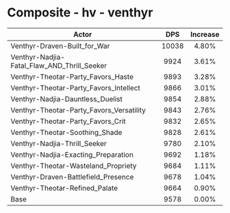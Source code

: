# Composite - hv - venthyr
| Actor | DPS | Increase |
|---|:---:|:---:|
|Venthyr-Draven-Built_for_War|10038|4.80%|
|Venthyr-Nadjia-Fatal_Flaw_AND_Thrill_Seeker|9924|3.61%|
|Venthyr-Theotar-Party_Favors_Haste|9893|3.28%|
|Venthyr-Theotar-Party_Favors_Intellect|9866|3.01%|
|Venthyr-Nadjia-Dauntless_Duelist|9854|2.88%|
|Venthyr-Theotar-Party_Favors_Versatility|9843|2.76%|
|Venthyr-Theotar-Party_Favors_Crit|9832|2.65%|
|Venthyr-Theotar-Soothing_Shade|9828|2.61%|
|Venthyr-Nadjia-Thrill_Seeker|9780|2.10%|
|Venthyr-Nadjia-Exacting_Preparation|9692|1.18%|
|Venthyr-Theotar-Wasteland_Propriety|9684|1.11%|
|Venthyr-Draven-Battlefield_Presence|9678|1.04%|
|Venthyr-Theotar-Refined_Palate|9664|0.90%|
|Base|9578|0.00%|
